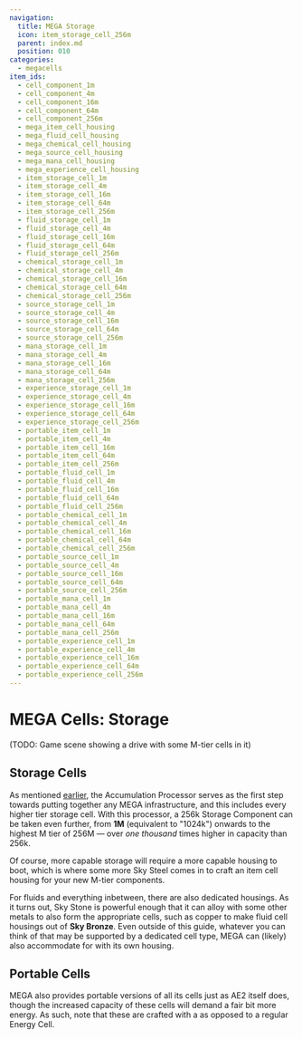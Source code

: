```yaml
---
navigation:
  title: MEGA Storage
  icon: item_storage_cell_256m
  parent: index.md
  position: 010
categories:
  - megacells
item_ids:
  - cell_component_1m
  - cell_component_4m
  - cell_component_16m
  - cell_component_64m
  - cell_component_256m
  - mega_item_cell_housing
  - mega_fluid_cell_housing
  - mega_chemical_cell_housing
  - mega_source_cell_housing
  - mega_mana_cell_housing
  - mega_experience_cell_housing
  - item_storage_cell_1m
  - item_storage_cell_4m
  - item_storage_cell_16m
  - item_storage_cell_64m
  - item_storage_cell_256m
  - fluid_storage_cell_1m
  - fluid_storage_cell_4m
  - fluid_storage_cell_16m
  - fluid_storage_cell_64m
  - fluid_storage_cell_256m
  - chemical_storage_cell_1m
  - chemical_storage_cell_4m
  - chemical_storage_cell_16m
  - chemical_storage_cell_64m
  - chemical_storage_cell_256m
  - source_storage_cell_1m
  - source_storage_cell_4m
  - source_storage_cell_16m
  - source_storage_cell_64m
  - source_storage_cell_256m
  - mana_storage_cell_1m
  - mana_storage_cell_4m
  - mana_storage_cell_16m
  - mana_storage_cell_64m
  - mana_storage_cell_256m
  - experience_storage_cell_1m
  - experience_storage_cell_4m
  - experience_storage_cell_16m
  - experience_storage_cell_64m
  - experience_storage_cell_256m
  - portable_item_cell_1m
  - portable_item_cell_4m
  - portable_item_cell_16m
  - portable_item_cell_64m
  - portable_item_cell_256m
  - portable_fluid_cell_1m
  - portable_fluid_cell_4m
  - portable_fluid_cell_16m
  - portable_fluid_cell_64m
  - portable_fluid_cell_256m
  - portable_chemical_cell_1m
  - portable_chemical_cell_4m
  - portable_chemical_cell_16m
  - portable_chemical_cell_64m
  - portable_chemical_cell_256m
  - portable_source_cell_1m
  - portable_source_cell_4m
  - portable_source_cell_16m
  - portable_source_cell_64m
  - portable_source_cell_256m
  - portable_mana_cell_1m
  - portable_mana_cell_4m
  - portable_mana_cell_16m
  - portable_mana_cell_64m
  - portable_mana_cell_256m
  - portable_experience_cell_1m
  - portable_experience_cell_4m
  - portable_experience_cell_16m
  - portable_experience_cell_64m
  - portable_experience_cell_256m
---
```


# MEGA Cells: Storage

(TODO: Game scene showing a drive with some M-tier cells in it)

## Storage Cells

<Row>
  <ItemImage id="item_storage_cell_1m" scale="2" />
  <ItemImage id="item_storage_cell_4m" scale="2" />
  <ItemImage id="item_storage_cell_16m" scale="2" />
  <ItemImage id="item_storage_cell_64m" scale="2" />
  <ItemImage id="item_storage_cell_256m" scale="2" />
</Row>

As mentioned [earlier](index.md), the Accumulation Processor serves as the first step towards putting together any MEGA
infrastructure, and this includes every higher tier storage cell. With this processor, a 256k Storage Component can be
taken even further, from **1M** (equivalent to "1024k") onwards to the highest M tier of 256M — over *one thousand*
times higher in capacity than 256k.

<RecipeFor id="cell_component_1m" />
<RecipeFor id="cell_component_4m" />
<RecipeFor id="cell_component_16m" />
<RecipeFor id="cell_component_64m" />
<RecipeFor id="cell_component_256m" />

Of course, more capable storage will require a more capable housing to boot, which is where some more Sky Steel comes in
to craft an item cell housing for your new M-tier components.

<Row>
  <RecipeFor id="mega_item_cell_housing" />
  <Recipe id="cells/standard/item_storage_cell_1m" />
  <Recipe id="cells/standard/item_storage_cell_1m_with_housing" />
</Row>

For fluids and everything inbetween, there are also dedicated housings. As it turns out, Sky Stone is powerful enough
that it can alloy with some other metals to also form the appropriate cells, such as copper to make fluid cell housings
out of **Sky Bronze**. Even outside of this guide, whatever you can think of that may be supported by a dedicated cell
type, MEGA can (likely) also accommodate for with its own housing.

<Row>
  <Recipe id="transform/sky_bronze_ingot" />
  <RecipeFor id="mega_fluid_cell_housing" />
</Row>

## Portable Cells

MEGA also provides portable versions of all its cells just as AE2 itself does, though the increased capacity of these
cells will demand a fair bit more energy. As such, note that these are crafted with a
<ItemLink id="ae2:dense_energy_cell" /> as opposed to a regular Energy Cell.

<Row>
  <RecipeFor id="portable_item_cell_1m" />
</Row>
